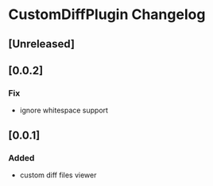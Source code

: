<!-- Keep a Changelog guide -> https://keepachangelog.com -->

# CustomDiffPlugin Changelog

## [Unreleased]
## [0.0.2]
### Fix
- ignore whitespace support


## [0.0.1]
### Added
- custom diff files viewer
